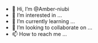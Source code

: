 - 👋 Hi, I’m @Amber-niubi
- 👀 I’m interested in ...
- 🌱 I’m currently learning ...
- 💞️ I’m looking to collaborate on ...
- 📫 How to reach me ...

<!---
Amber-niubi/Amber-niubi is a ✨ special ✨ repository because its `README.md` (this file) appears on your GitHub profile.
You can click the Preview link to take a look at your changes.
--->
